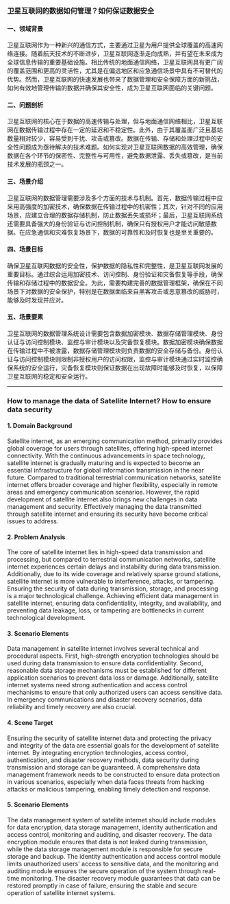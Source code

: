 ### 卫星互联网的数据如何管理？如何保证数据安全

#### 一、领域背景

卫星互联网作为一种新兴的通信方式，主要通过卫星为用户提供全球覆盖的高速网络连接。随着航天技术的不断进步，卫星互联网逐渐走向成熟，并有望在未来成为全球信息传输的重要基础设施。相比传统的地面通信网络，卫星互联网具有更广阔的覆盖范围和更高的灵活性，尤其是在偏远地区和应急通信场景中具有不可替代的优势。然而，卫星互联网的快速发展也带来了数据管理和安全保障方面的新挑战，如何有效地管理传输的数据并确保其安全性，成为卫星互联网面临的关键问题。

#### 二、问题剖析

卫星互联网的核心在于数据的高速传输与处理，但与地面通信网络相比，卫星互联网在数据传输过程中存在一定的延迟和不稳定性。此外，由于其覆盖面广泛且基站数量相对较少，容易受到干扰、攻击或篡改。数据在传输、存储和处理过程中的安全性问题成为亟待解决的技术难题。如何实现对卫星互联网数据的高效管理，确保数据在各个环节的保密性、完整性与可用性，避免数据泄露、丢失或篡改，是当前技术发展的瓶颈之一。

#### 三、场景介绍

卫星互联网的数据管理需要涉及多个方面的技术与机制。首先，数据传输过程中应采用高强度的加密技术，确保数据在传输过程中的机密性；其次，针对不同的应用场景，应建立合理的数据存储机制，防止数据丢失或损坏；最后，卫星互联网系统还需要具备强大的身份验证与访问控制机制，确保只有授权用户才能访问敏感数据。在应急通信和灾难恢复场景下，数据的可靠性和及时恢复也是至关重要的。

#### 四、场景目标

确保卫星互联网数据的安全性，保护数据的隐私性和完整性，是卫星互联网发展的重要目标。通过综合运用加密技术、访问控制、身份验证和灾备恢复等手段，确保传输和存储过程中的数据安全。为此，需要构建完善的数据管理框架，确保在不同场景下对数据的安全保护，特别是在数据面临来自黑客攻击或恶意篡改的威胁时，能够及时发现并应对。

#### 五、场景要素

卫星互联网的数据管理系统设计需要包含数据加密模块、数据存储管理模块、身份认证与访问控制模块、监控与审计模块以及灾备恢复模块。数据加密模块确保数据在传输过程中不被泄露，数据存储管理模块则负责数据的安全存储与备份。身份认证与访问控制模块则限制非授权用户的访问权限，监控与审计模块通过实时监控确保系统的安全运行，灾备恢复模块则保证数据在出现故障时能够及时恢复，以保障卫星互联网的稳定和安全运行。

------

### How to manage the data of Satellite Internet? How to ensure data security

#### 1. Domain Background

Satellite internet, as an emerging communication method, primarily provides global coverage for users through satellites, offering high-speed internet connectivity. With the continuous advancements in space technology, satellite internet is gradually maturing and is expected to become an essential infrastructure for global information transmission in the near future. Compared to traditional terrestrial communication networks, satellite internet offers broader coverage and higher flexibility, especially in remote areas and emergency communication scenarios. However, the rapid development of satellite internet also brings new challenges in data management and security. Effectively managing the data transmitted through satellite internet and ensuring its security have become critical issues to address.

#### 2. Problem Analysis

The core of satellite internet lies in high-speed data transmission and processing, but compared to terrestrial communication networks, satellite internet experiences certain delays and instability during data transmission. Additionally, due to its wide coverage and relatively sparse ground stations, satellite internet is more vulnerable to interference, attacks, or tampering. Ensuring the security of data during transmission, storage, and processing is a major technological challenge. Achieving efficient data management in satellite internet, ensuring data confidentiality, integrity, and availability, and preventing data leakage, loss, or tampering are bottlenecks in current technological development.

#### 3. Scenario Elements

Data management in satellite internet involves several technical and procedural aspects. First, high-strength encryption technologies should be used during data transmission to ensure data confidentiality. Second, reasonable data storage mechanisms must be established for different application scenarios to prevent data loss or damage. Additionally, satellite internet systems need strong authentication and access control mechanisms to ensure that only authorized users can access sensitive data. In emergency communications and disaster recovery scenarios, data reliability and timely recovery are also crucial.

#### 4. Scene Target

Ensuring the security of satellite internet data and protecting the privacy and integrity of the data are essential goals for the development of satellite internet. By integrating encryption technologies, access control, authentication, and disaster recovery methods, data security during transmission and storage can be guaranteed. A comprehensive data management framework needs to be constructed to ensure data protection in various scenarios, especially when data faces threats from hacking attacks or malicious tampering, enabling timely detection and response.

#### 5. Scenario Elements

The data management system of satellite internet should include modules for data encryption, data storage management, identity authentication and access control, monitoring and auditing, and disaster recovery. The data encryption module ensures that data is not leaked during transmission, while the data storage management module is responsible for secure storage and backup. The identity authentication and access control module limits unauthorized users' access to sensitive data, and the monitoring and auditing module ensures the secure operation of the system through real-time monitoring. The disaster recovery module guarantees that data can be restored promptly in case of failure, ensuring the stable and secure operation of satellite internet systems.
